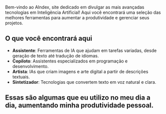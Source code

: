 Bem-vindo ao AIndex, site dedicado em divulgar as mais avançadas tecnologias em Inteligência Artificial! Aqui você encontrará uma seleção das melhores ferramentas para aumentar a produtividade e gerenciar seus projetos.

## O que você encontrará aqui

- **Assistente**: Ferramentas de IA que ajudam em tarefas variadas, desde geração de texto até tradução de idiomas.
- **Copiloto**: Assistentes especializados em programação e desenvolvimento.
- **Artista**: IAs que criam imagens e arte digital a partir de descrições textuais.
- **Sintetizador**: Tecnologias que convertem texto em voz natural e clara.

## Essas são algumas que eu utilizo no meu dia a dia, aumentando minha produtividade pessoal.
